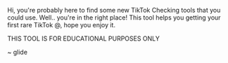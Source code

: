 Hi, you're probably here to find some new TikTok Checking tools that you could use. Well.. you're in the right place!
This tool helps you getting your first rare TikTok @, hope you enjoy it.

THIS TOOL IS FOR EDUCATIONAL PURPOSES ONLY


~ glide
